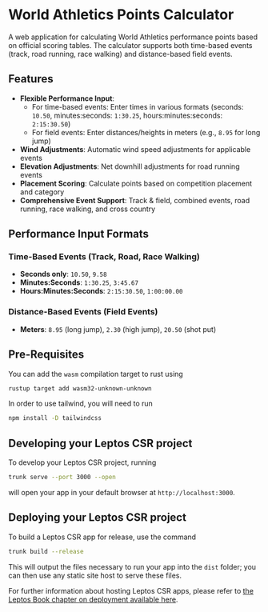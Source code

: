 # World Athletics Points Calculator

A web application for calculating World Athletics performance points based on official scoring tables. The calculator supports both time-based events (track, road running, race walking) and distance-based field events.

## Features

- **Flexible Performance Input**: 
  - For time-based events: Enter times in various formats (seconds: `10.50`, minutes:seconds: `1:30.25`, hours:minutes:seconds: `2:15:30.50`)
  - For field events: Enter distances/heights in meters (e.g., `8.95` for long jump)
- **Wind Adjustments**: Automatic wind speed adjustments for applicable events
- **Elevation Adjustments**: Net downhill adjustments for road running events
- **Placement Scoring**: Calculate points based on competition placement and category
- **Comprehensive Event Support**: Track & field, combined events, road running, race walking, and cross country

## Performance Input Formats

### Time-Based Events (Track, Road, Race Walking)
- **Seconds only**: `10.50`, `9.58`
- **Minutes:Seconds**: `1:30.25`, `3:45.67` 
- **Hours:Minutes:Seconds**: `2:15:30.50`, `1:00:00.00`

### Distance-Based Events (Field Events)
- **Meters**: `8.95` (long jump), `2.30` (high jump), `20.50` (shot put)

## Pre-Requisites

You can add the `wasm` compilation target to rust using

```sh
rustup target add wasm32-unknown-unknown
```

In order to use tailwind, you will need to run

```sh
npm install -D tailwindcss
```

## Developing your Leptos CSR project

To develop your Leptos CSR project, running

```sh
trunk serve --port 3000 --open
```

will open your app in your default browser at `http://localhost:3000`.

## Deploying your Leptos CSR project

To build a Leptos CSR app for release, use the command

```sh
trunk build --release
```

This will output the files necessary to run your app into the `dist` folder; you can then use any static site host to serve these files.

For further information about hosting Leptos CSR apps, please refer to [the Leptos Book chapter on deployment available here][deploy-csr].

[Leptos]: https://github.com/leptos-rs/leptos
[Trunk]: https://github.com/trunk-rs/trunk
[Trunk-instructions]: https://trunkrs.dev/assets/
[deploy-csr]: https://book.leptos.dev/deployment/csr.html
